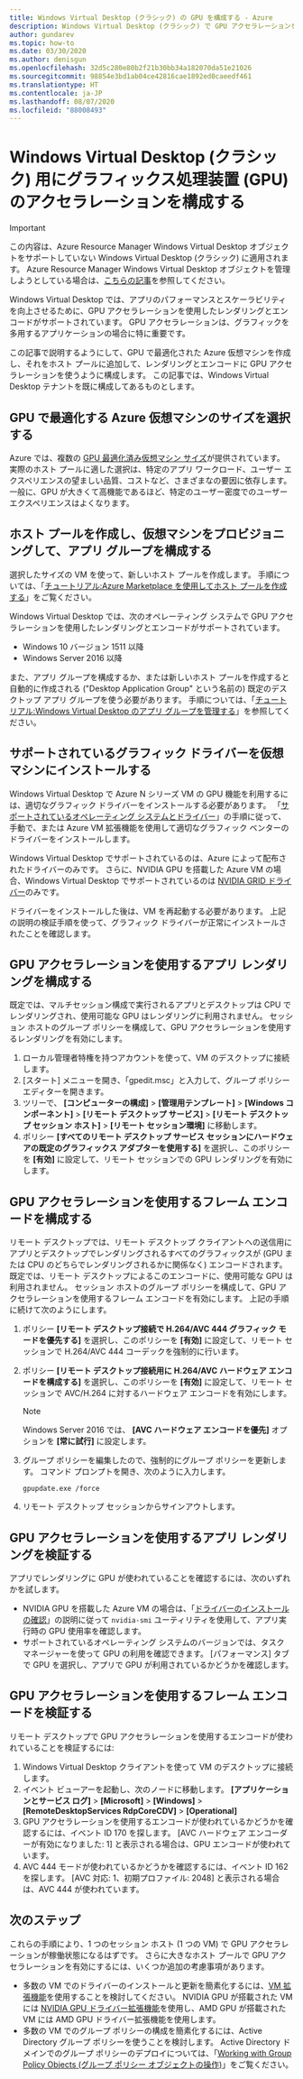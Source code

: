 ```yaml
---
title: Windows Virtual Desktop (クラシック) の GPU を構成する - Azure
description: Windows Virtual Desktop (クラシック) で GPU アクセラレーションを使用したレンダリングとエンコードを有効にする方法について説明します。
author: gundarev
ms.topic: how-to
ms.date: 03/30/2020
ms.author: denisgun
ms.openlocfilehash: 32d5c280e80b2f21b30bb34a182070da51e21026
ms.sourcegitcommit: 98854e3bd1ab04ce42816cae1892ed0caeedf461
ms.translationtype: HT
ms.contentlocale: ja-JP
ms.lasthandoff: 08/07/2020
ms.locfileid: "88008493"
---
```

# <a name="configure-graphics-processing-unit-gpu-acceleration-for-windows-virtual-desktop-classic"></a>Windows Virtual Desktop (クラシック) 用にグラフィックス処理装置 (GPU) のアクセラレーションを構成する

>[!IMPORTANT]
>この内容は、Azure Resource Manager Windows Virtual Desktop オブジェクトをサポートしていない Windows Virtual Desktop (クラシック) に適用されます。 Azure Resource Manager Windows Virtual Desktop オブジェクトを管理しようとしている場合は、[こちらの記事](../configure-vm-gpu.md)を参照してください。

Windows Virtual Desktop では、アプリのパフォーマンスとスケーラビリティを向上させるために、GPU アクセラレーションを使用したレンダリングとエンコードがサポートされています。 GPU アクセラレーションは、グラフィックを多用するアプリケーションの場合に特に重要です。

この記事で説明するようにして、GPU で最適化された Azure 仮想マシンを作成し、それをホスト プールに追加して、レンダリングとエンコードに GPU アクセラレーションを使うように構成します。 この記事では、Windows Virtual Desktop テナントを既に構成してあるものとします。

## <a name="select-a-gpu-optimized-azure-virtual-machine-size"></a>GPU で最適化する Azure 仮想マシンのサイズを選択する

Azure では、複数の [GPU 最適化済み仮想マシン サイズ](/azure/virtual-machines/windows/sizes-gpu)が提供されています。 実際のホスト プールに適した選択は、特定のアプリ ワークロード、ユーザー エクスペリエンスの望ましい品質、コストなど、さまざまなの要因に依存します。 一般に、GPU が大きくて高機能であるほど、特定のユーザー密度でのユーザー エクスペリエンスはよくなります。

## <a name="create-a-host-pool-provision-your-virtual-machine-and-configure-an-app-group"></a>ホスト プールを作成し、仮想マシンをプロビジョニングして、アプリ グループを構成する

選択したサイズの VM を使って、新しいホスト プールを作成します。 手順については、「[チュートリアル:Azure Marketplace を使用してホスト プールを作成する](/azure/virtual-desktop/create-host-pools-azure-marketplace)」をご覧ください。

Windows Virtual Desktop では、次のオペレーティング システムで GPU アクセラレーションを使用したレンダリングとエンコードがサポートされています。

* Windows 10 バージョン 1511 以降
* Windows Server 2016 以降

また、アプリ グループを構成するか、または新しいホスト プールを作成すると自動的に作成される ("Desktop Application Group" という名前の) 既定のデスクトップ アプリ グループを使う必要があります。 手順については、「[チュートリアル:Windows Virtual Desktop のアプリ グループを管理する](/azure/virtual-desktop/manage-app-groups)」を参照してください。

## <a name="install-supported-graphics-drivers-in-your-virtual-machine"></a>サポートされているグラフィック ドライバーを仮想マシンにインストールする

Windows Virtual Desktop で Azure N シリーズ VM の GPU 機能を利用するには、適切なグラフィック ドライバーをインストールする必要があります。 「[サポートされているオペレーティング システムとドライバー](/azure/virtual-machines/windows/sizes-gpu#supported-operating-systems-and-drivers)」の手順に従って、手動で、または Azure VM 拡張機能を使用して適切なグラフィック ベンターのドライバーをインストールします。

Windows Virtual Desktop でサポートされているのは、Azure によって配布されたドライバーのみです。 さらに、NVIDIA GPU を搭載した Azure VM の場合、Windows Virtual Desktop でサポートされているのは [NVIDIA GRID ドライバー](/azure/virtual-machines/windows/n-series-driver-setup#nvidia-grid-drivers)のみです。

ドライバーをインストールした後は、VM を再起動する必要があります。 上記の説明の検証手順を使って、グラフィック ドライバーが正常にインストールされたことを確認します。

## <a name="configure-gpu-accelerated-app-rendering"></a>GPU アクセラレーションを使用するアプリ レンダリングを構成する

既定では、マルチセッション構成で実行されるアプリとデスクトップは CPU でレンダリングされ、使用可能な GPU はレンダリングに利用されません。 セッション ホストのグループ ポリシーを構成して、GPU アクセラレーションを使用するレンダリングを有効にします。

1. ローカル管理者特権を持つアカウントを使って、VM のデスクトップに接続します。
2. [スタート] メニューを開き、「gpedit.msc」と入力して、グループ ポリシー エディターを開きます。
3. ツリーで、 **[コンピューターの構成]**  >  **[管理用テンプレート]**  >  **[Windows コンポーネント]**  >  **[リモート デスクトップ サービス]**  >  **[リモート デスクトップ セッション ホスト]**  >  **[リモート セッション環境]** に移動します。
4. ポリシー **[すべてのリモート デスクトップ サービス セッションにハードウェアの既定のグラフィックス アダプターを使用する]** を選択し、このポリシーを **[有効]** に設定して、リモート セッションでの GPU レンダリングを有効にします。

## <a name="configure-gpu-accelerated-frame-encoding"></a>GPU アクセラレーションを使用するフレーム エンコードを構成する

リモート デスクトップでは、リモート デスクトップ クライアントへの送信用にアプリとデスクトップでレンダリングされるすべてのグラフィックスが (GPU または CPU のどちらでレンダリングされるかに関係なく) エンコードされます。 既定では、リモート デスクトップによるこのエンコードに、使用可能な GPU は利用されません。 セッション ホストのグループ ポリシーを構成して、GPU アクセラレーションを使用するフレーム エンコードを有効にします。 上記の手順に続けて次のようにします。

1. ポリシー **[リモート デスクトップ接続で H.264/AVC 444 グラフィック モードを優先する]** を選択し、このポリシーを **[有効]** に設定して、リモート セッションで H.264/AVC 444 コーデックを強制的に行います。
2. ポリシー **[リモート デスクトップ接続用に H.264/AVC ハードウェア エンコードを構成する]** を選択し、このポリシーを **[有効]** に設定して、リモート セッションで AVC/H.264 に対するハードウェア エンコードを有効にします。

    >[!NOTE]
    >Windows Server 2016 では、 **[AVC ハードウェア エンコードを優先]** オプションを **[常に試行]** に設定します。

3. グループ ポリシーを編集したので、強制的にグループ ポリシーを更新します。 コマンド プロンプトを開き、次のように入力します。

    ```batch
    gpupdate.exe /force
    ```

4. リモート デスクトップ セッションからサインアウトします。

## <a name="verify-gpu-accelerated-app-rendering"></a>GPU アクセラレーションを使用するアプリ レンダリングを検証する

アプリでレンダリングに GPU が使われていることを確認するには、次のいずれかを試します。

* NVIDIA GPU を搭載した Azure VM の場合は、「[ドライバーのインストールの確認](/azure/virtual-machines/windows/n-series-driver-setup#verify-driver-installation)」の説明に従って `nvidia-smi` ユーティリティを使用して、アプリ実行時の GPU 使用率を確認します。
* サポートされているオペレーティング システムのバージョンでは、タスク マネージャーを使って GPU の利用を確認できます。 [パフォーマンス] タブで GPU を選択し、アプリで GPU が利用されているかどうかを確認します。

## <a name="verify-gpu-accelerated-frame-encoding"></a>GPU アクセラレーションを使用するフレーム エンコードを検証する

リモート デスクトップで GPU アクセラレーションを使用するエンコードが使われていることを検証するには:

1. Windows Virtual Desktop クライアントを使って VM のデスクトップに接続します。
2. イベント ビューアーを起動し、次のノードに移動します。 **[アプリケーションとサービス ログ]**  >  **[Microsoft]**  >  **[Windows]**  >  **[RemoteDesktopServices RdpCoreCDV]**  >  **[Operational]**
3. GPU アクセラレーションを使用するエンコードが使われているかどうかを確認するには、イベント ID 170 を探します。 [AVC ハードウェア エンコーダーが有効になりました: 1] と表示される場合は、GPU エンコードが使われています。
4. AVC 444 モードが使われているかどうかを確認するには、イベント ID 162 を探します。 [AVC 対応: 1、初期プロファイル: 2048] と表示される場合は、AVC 444 が使われています。

## <a name="next-steps"></a>次のステップ

これらの手順により、1 つのセッション ホスト (1 つの VM) で GPU アクセラレーションが稼働状態になるはずです。 さらに大きなホスト プールで GPU アクセラレーションを有効にするには、いくつか追加の考慮事項があります。

* 多数の VM でのドライバーのインストールと更新を簡素化するには、[VM 拡張機能](/azure/virtual-machines/extensions/overview)を使用することを検討してください。 NVIDIA GPU が搭載された VM には [NVIDIA GPU ドライバー拡張機能](/azure/virtual-machines/extensions/hpccompute-gpu-windows)を使用し、AMD GPU が搭載された VM には AMD GPU ドライバー拡張機能を使用します。
* 多数の VM でのグループ ポリシーの構成を簡素化するには、Active Directory グループ ポリシーを使うことを検討します。 Active Directory ドメインでのグループ ポリシーのデプロイについては、「[Working with Group Policy Objects (グループ ポリシー オブジェクトの操作)](https://go.microsoft.com/fwlink/p/?LinkId=620889)」をご覧ください。